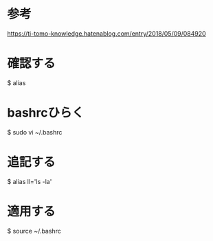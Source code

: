 # 参考
https://ti-tomo-knowledge.hatenablog.com/entry/2018/05/09/084920

# 確認する
$ alias
# bashrcひらく
$ sudo vi ~/.bashrc
# 追記する
$ alias ll='ls -la'
# 適用する
$ source ~/.bashrc
